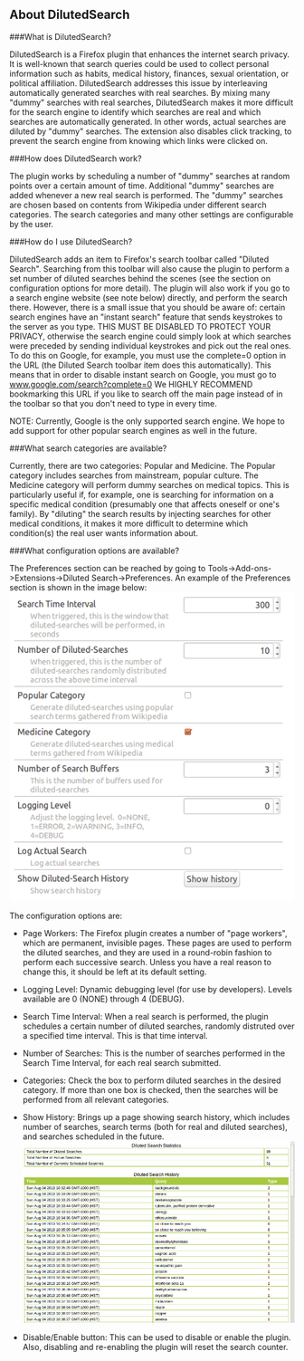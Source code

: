 About DilutedSearch
------

###What is DilutedSearch?

DilutedSearch is a Firefox plugin that enhances the internet search privacy. It is well-known that search queries could be used to collect personal information such as habits, medical history, finances, sexual orientation, or political affiliation. DilutedSearch addresses this issue by interleaving automatically generated searches with real searches. By mixing many "dummy" searches with real searches, DilutedSearch makes it more difficult for the search engine to identify which searches are real and which searches are automatically generated. In other words, actual searches are diluted by "dummy" searches. The extension also disables click tracking, to prevent the search engine from knowing which links were clicked on.


###How does DilutedSearch work?

The plugin works by scheduling a number of "dummy" searches at random points over a certain amount of time. Additional "dummy" searches are added whenever a new real search is performed. The "dummy" searches are chosen based on contents from Wikipedia under different search categories. The search categories and many other settings are configurable by the user.   

###How do I use DilutedSearch?

DilutedSearch adds an item to Firefox's search toolbar called "Diluted Search".  Searching from this toolbar will also cause the plugin to perform a set number of diluted searches behind the scenes (see the section on configuration options for more detail).  The plugin will also work if you go to a search engine website (see note below) directly, and perform the search there.  However, there is a small issue that you should be aware of: certain search engines have an "instant search" feature that sends keystrokes to the server as you type.  THIS MUST BE DISABLED TO PROTECT YOUR PRIVACY, otherwise the search engine could simply look at which searches were preceded by sending individual keystrokes and pick out the real ones.  To do this on Google, for example, you must use the complete=0 option in the URL (the Diluted Search toolbar item does this automatically).  This means that in order to disable instant search on Google, you must go to www.google.com/search?complete=0  We HIGHLY RECOMMEND bookmarking this URL if you like to search off the main page instead of in the toolbar so that you don't need to type in every time.

NOTE: Currently, Google is the only supported search engine.  We hope to add support for other popular search engines as well in the future.


###What search categories are available?

Currently, there are two categories: Popular and Medicine.  The Popular category includes searches from mainstream, popular culture.  The Medicine category will perform dummy searches on medical topics.  This is particularly useful if, for example, one is searching for information on a specific medical condition (presumably one that affects oneself or one's family).  By "diluting" the search results by injecting searches for other medical conditions, it makes it more difficult to determine which condition(s) the real user wants information about.


###What configuration options are available?

The Preferences section can be reached by going to Tools->Add-ons->Extensions->Diluted Search->Preferences.  An example of the Preferences section is shown in
the image below:
![alt text](screenshots/PreferencesMenu.png "Preferences Menu")

The configuration options are:

* Page Workers: The Firefox plugin creates a number of "page workers", which are permanent, invisible pages.  These pages are used to perform the diluted searches, and they are used in a round-robin fashion to perform each successive search.  Unless you have a real reason to change this, it should be left at its default setting.

* Logging Level: Dynamic debugging level (for use by developers).  Levels available are 0 (NONE) through 4 (DEBUG).

* Search Time Interval: When a real search is performed, the plugin schedules a certain number of diluted searches, randomly distruted over a specified time interval.  This is that time interval.

* Number of Searches: This is the number of searches performed in the Search Time Interval, for each real search submitted.

* Categories: Check the box to perform diluted searches in the desired category.  If more than one box is checked, then the searches will be performed from all relevant categories.

* Show History: Brings up a page showing search history, which includes number of searches, search terms (both for real and diluted searches), and searches scheduled in the future.
![alt text](screenshots/History.png "Search History")

* Disable/Enable button: This can be used to disable or enable the plugin.  Also, disabling and re-enabling the plugin will reset the search counter.
